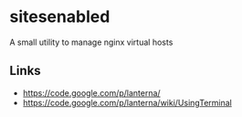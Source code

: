 # sitesenabled
A small utility to manage nginx virtual hosts

## Links
* https://code.google.com/p/lanterna/
* https://code.google.com/p/lanterna/wiki/UsingTerminal